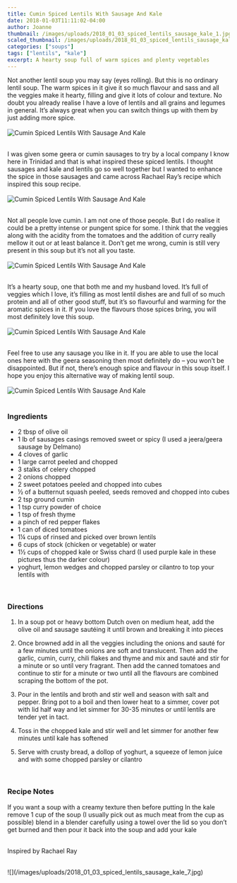 ```yaml
---
title: Cumin Spiced Lentils With Sausage And Kale
date: 2018-01-03T11:11:02-04:00
author: Joanne
thumbnail: /images/uploads/2018_01_03_spiced_lentils_sausage_kale_1.jpg
scaled_thumbnail: /images/uploads/2018_01_03_spiced_lentils_sausage_kale_0.jpg
categories: ["soups"]
tags: ["lentils", "kale"]
excerpt: A hearty soup full of warm spices and plenty vegetables
---
```


Not another lentil soup you may say (eyes rolling). But this is no ordinary lentil soup. The warm spices in it give it so much flavour and sass and all the veggies make it hearty, filling and give it lots of colour and texture.  No doubt you already realise I have a love of lentils and all grains and legumes in general.  It’s always great when you can switch things up with them by just adding more spice.
<br>
<br>
![Cumin Spiced Lentils With Sausage And Kale](/images/uploads/2018_01_03_spiced_lentils_sausage_kale_2.jpg)
<br>
<br>

I was given some geera or cumin sausages to try by a local company I know here in Trinidad and that is what inspired these spiced lentils. I thought sausages and kale and lentils go so well together but I wanted to enhance the spice in those sausages and came across Rachael Ray’s recipe which inspired this soup recipe.
<br>
<br>
![Cumin Spiced Lentils With Sausage And Kale](/images/uploads/2018_01_03_spiced_lentils_sausage_kale_3.jpg)
<br>
<br>

Not all people love cumin. I am not one of those people. But I do realise it could be a  pretty intense or pungent spice for some. I think that the veggies along with the acidity from the tomatoes and the addition of curry really mellow it out or at least balance it.  Don’t get me wrong, cumin is still very present in this soup but it’s not all you taste.
<br>
<br>
![Cumin Spiced Lentils With Sausage And Kale](/images/uploads/2018_01_03_spiced_lentils_sausage_kale_4.jpg)
<br>
<br>

It’s a hearty soup, one that both me and my husband loved. It’s full of veggies which I love, it’s filling as most lentil dishes are and full of so much protein and all of other good stuff, but it’s so flavourful and warming for the aromatic spices in it. If you love the flavours those spices bring, you will most definitely love this soup.
<br>
<br>
![Cumin Spiced Lentils With Sausage And Kale](/images/uploads/2018_01_03_spiced_lentils_sausage_kale_5.jpg)
<br>
<br>

Feel free to use any sausage you like in it. If you are able to use the local ones here with the geera seasoning then most definitely do – you won’t be disappointed. But if not, there’s enough spice and flavour in this soup itself. I hope you enjoy this alternative way of making lentil soup.
<br>
<br>
![Cumin Spiced Lentils With Sausage And Kale](/images/uploads/2018_01_03_spiced_lentils_sausage_kale_6.jpg)
<br>
<br>

### Ingredients

* 2 tbsp of olive oil
* 1 lb of sausages casings removed sweet or spicy (I used a jeera/geera sausage by Delmano)
* 4 cloves of garlic
* 1 large carrot peeled and chopped
* 3 stalks of celery chopped
* 2 onions chopped
* 2 sweet potatoes peeled and chopped into cubes
* &frac12; of a butternut squash peeled, seeds removed and chopped into cubes
* 2 tsp ground cumin
* 1 tsp curry powder of choice
* 1 tsp of fresh thyme
* a pinch of red pepper flakes
* 1 can of diced tomatoes
* 1&frac14; cups of rinsed and picked over brown lentils
* 6 cups of stock (chicken or vegetable) or water
* 1&frac12; cups of chopped kale or Swiss chard (I used purple kale in these pictures thus the darker colour)
* yoghurt, lemon wedges and chopped parsley or cilantro to top your lentils with
<br>

### Directions

1. In a soup pot or heavy bottom Dutch oven on medium heat, add the olive oil and sausage sautéing it until brown and breaking it into pieces

1. Once browned add in all the veggies including the onions and sauté for a few minutes until the onions are soft and translucent. Then add the garlic, cumin, curry, chili flakes and thyme and mix and sauté and stir for a minute or so until very fragrant. Then add the canned tomatoes and continue to stir for a minute or two until all the flavours are combined scraping the bottom of the pot.

1. Pour in the lentils and broth and stir well and season with salt and pepper. Bring pot to a boil and then lower heat to a simmer, cover pot with lid half way and let simmer for 30-35 minutes or until lentils are tender yet in tact.

1. Toss in the chopped kale and stir well and let simmer for another few minutes until kale has softened

1. Serve with crusty bread, a dollop of yoghurt, a squeeze of lemon juice and with some chopped parsley or cilantro
<br>

### Recipe Notes

If you want a soup with a creamy texture then before putting In the kale remove 1 cup of the soup (I usually pick out as much meat from the cup as possible) blend in a blender carefully using a towel over the lid so you don’t get burned and then pour it back into the soup and add your kale
<br>
<br>

Inspired by Rachael Ray

<br>
![](/images/uploads/2018_01_03_spiced_lentils_sausage_kale_7.jpg)
